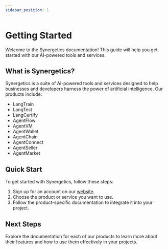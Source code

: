 ```yaml
---
sidebar_position: 1
---
```


# Getting Started

Welcome to the Synergetics documentation! This guide will help you get started with our AI-powered tools and services.

## What is Synergetics?

Synergetics is a suite of AI-powered tools and services designed to help businesses and developers harness the power of artificial intelligence. Our products include:

- LangTrain
- LangTest
- LangCertify
- AgentFlow
- AgentVM
- AgentWallet
- AgentChain
- AgentConnect
- AgentSeller
- AgentMarket

## Quick Start

To get started with Synergetics, follow these steps:

1. Sign up for an account on our [website](https://synergetics.ai).
2. Choose the product or service you want to use.
3. Follow the product-specific documentation to integrate it into your project.

## Next Steps

Explore the documentation for each of our products to learn more about their features and how to use them effectively in your projects.
